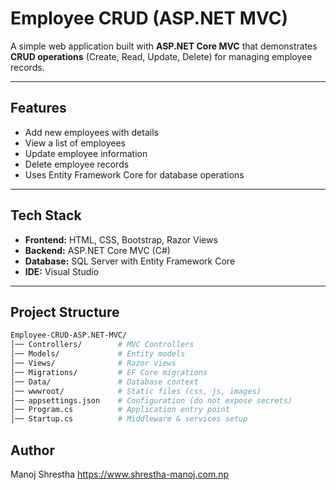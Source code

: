 # Employee CRUD (ASP.NET MVC) 
A simple web application built with **ASP.NET Core MVC** that demonstrates **CRUD operations** (Create, Read, Update, Delete) for managing employee records.  

---

##  Features
- Add new employees with details  
- View a list of employees  
- Update employee information  
- Delete employee records  
- Uses Entity Framework Core for database operations  

---

##  Tech Stack
- **Frontend:** HTML, CSS, Bootstrap, Razor Views  
- **Backend:** ASP.NET Core MVC (C#)  
- **Database:** SQL Server with Entity Framework Core  
- **IDE:** Visual Studio  

---

##  Project Structure
```bash
Employee-CRUD-ASP.NET-MVC/
│── Controllers/        # MVC Controllers
│── Models/             # Entity models
│── Views/              # Razor views
│── Migrations/         # EF Core migrations
│── Data/               # Database context
│── wwwroot/            # Static files (css, js, images)
│── appsettings.json    # Configuration (do not expose secrets)
│── Program.cs          # Application entry point
│── Startup.cs          # Middleware & services setup
```
## Author

Manoj Shrestha
https://www.shrestha-manoj.com.np


